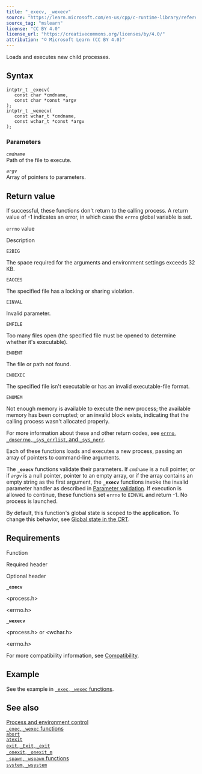 ```yaml
---
title: "_execv, _wexecv"
source: "https://learn.microsoft.com/en-us/cpp/c-runtime-library/reference/execv-wexecv?view=msvc-170"
source_tag: "mslearn"
license: "CC BY 4.0"
license_url: "https://creativecommons.org/licenses/by/4.0/"
attribution: "© Microsoft Learn (CC BY 4.0)"
---
```

Loads and executes new child processes.

## Syntax

```
intptr_t _execv(
   const char *cmdname,
   const char *const *argv
);
intptr_t _wexecv(
   const wchar_t *cmdname,
   const wchar_t *const *argv
);
```

### Parameters

_`cmdname`_  
Path of the file to execute.

_`argv`_  
Array of pointers to parameters.

## Return value

If successful, these functions don't return to the calling process. A return value of -1 indicates an error, in which case the `errno` global variable is set.

`errno` value

Description

`E2BIG`

The space required for the arguments and environment settings exceeds 32 KB.

`EACCES`

The specified file has a locking or sharing violation.

`EINVAL`

Invalid parameter.

`EMFILE`

Too many files open (the specified file must be opened to determine whether it's executable).

`ENOENT`

The file or path not found.

`ENOEXEC`

The specified file isn't executable or has an invalid executable-file format.

`ENOMEM`

Not enough memory is available to execute the new process; the available memory has been corrupted; or an invalid block exists, indicating that the calling process wasn't allocated properly.

For more information about these and other return codes, see [`errno`, `_doserrno`, `_sys_errlist`, and `_sys_nerr`](https://learn.microsoft.com/en-us/cpp/c-runtime-library/errno-doserrno-sys-errlist-and-sys-nerr?view=msvc-170).

Each of these functions loads and executes a new process, passing an array of pointers to command-line arguments.

The **`_execv`** functions validate their parameters. If _`cmdname`_ is a null pointer, or if _`argv`_ is a null pointer, pointer to an empty array, or if the array contains an empty string as the first argument, the **`_execv`** functions invoke the invalid parameter handler as described in [Parameter validation](https://learn.microsoft.com/en-us/cpp/c-runtime-library/parameter-validation?view=msvc-170). If execution is allowed to continue, these functions set `errno` to `EINVAL` and return -1. No process is launched.

By default, this function's global state is scoped to the application. To change this behavior, see [Global state in the CRT](https://learn.microsoft.com/en-us/cpp/c-runtime-library/global-state?view=msvc-170).

## Requirements

Function

Required header

Optional header

**`_execv`**

<process.h>

<errno.h>

**`_wexecv`**

<process.h> or <wchar.h>

<errno.h>

For more compatibility information, see [Compatibility](https://learn.microsoft.com/en-us/cpp/c-runtime-library/compatibility?view=msvc-170).

## Example

See the example in [`_exec`, `_wexec` functions](https://learn.microsoft.com/en-us/cpp/c-runtime-library/exec-wexec-functions?view=msvc-170).

## See also

[Process and environment control](https://learn.microsoft.com/en-us/cpp/c-runtime-library/process-and-environment-control?view=msvc-170)  
[`_exec`, `_wexec` functions](https://learn.microsoft.com/en-us/cpp/c-runtime-library/exec-wexec-functions?view=msvc-170)  
[`abort`](https://learn.microsoft.com/en-us/cpp/c-runtime-library/reference/abort?view=msvc-170)  
[`atexit`](https://learn.microsoft.com/en-us/cpp/c-runtime-library/reference/atexit?view=msvc-170)  
[`exit`, `_Exit`, `_exit`](https://learn.microsoft.com/en-us/cpp/c-runtime-library/reference/exit-exit-exit?view=msvc-170)  
[`_onexit`, `_onexit_m`](https://learn.microsoft.com/en-us/cpp/c-runtime-library/reference/onexit-onexit-m?view=msvc-170)  
[`_spawn`, `_wspawn` functions](https://learn.microsoft.com/en-us/cpp/c-runtime-library/spawn-wspawn-functions?view=msvc-170)  
[`system`, `_wsystem`](https://learn.microsoft.com/en-us/cpp/c-runtime-library/reference/system-wsystem?view=msvc-170)